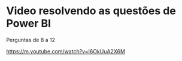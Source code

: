 # Video resolvendo as questões de Power BI
Perguntas de 8 a 12

https://m.youtube.com/watch?v=I6OkUuA2X6M
